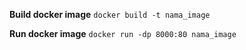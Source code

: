 **Build docker image**
`docker build -t nama_image`

**Run docker image**
`docker run -dp 8000:80 nama_image`